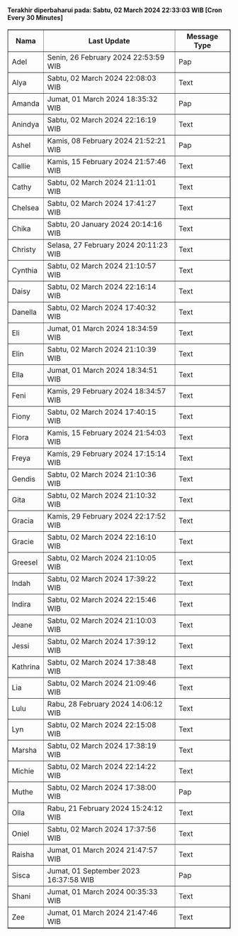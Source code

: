 #### Terakhir diperbaharui pada: Sabtu, 02 March 2024 22:33:03 WIB [Cron Every 30 Minutes]

<table border='1'><tr><th>Nama</th><th>Last Update</th><th>Message Type</th></tr><tr><td>Adel</td><td>Senin, 26 February 2024 22:53:59 WIB</td><td>Pap</td></tr><tr><td>Alya</td><td>Sabtu, 02 March 2024 22:08:03 WIB</td><td>Text</td></tr><tr><td>Amanda</td><td>Jumat, 01 March 2024 18:35:32 WIB</td><td>Pap</td></tr><tr><td>Anindya</td><td>Sabtu, 02 March 2024 22:16:19 WIB</td><td>Text</td></tr><tr><td>Ashel</td><td>Kamis, 08 February 2024 21:52:21 WIB</td><td>Pap</td></tr><tr><td>Callie</td><td>Kamis, 15 February 2024 21:57:46 WIB</td><td>Text</td></tr><tr><td>Cathy</td><td>Sabtu, 02 March 2024 21:11:01 WIB</td><td>Text</td></tr><tr><td>Chelsea</td><td>Sabtu, 02 March 2024 17:41:27 WIB</td><td>Text</td></tr><tr><td>Chika</td><td>Sabtu, 20 January 2024 20:14:16 WIB</td><td>Text</td></tr><tr><td>Christy</td><td>Selasa, 27 February 2024 20:11:23 WIB</td><td>Text</td></tr><tr><td>Cynthia</td><td>Sabtu, 02 March 2024 21:10:57 WIB</td><td>Text</td></tr><tr><td>Daisy</td><td>Sabtu, 02 March 2024 22:16:14 WIB</td><td>Text</td></tr><tr><td>Danella</td><td>Sabtu, 02 March 2024 17:40:32 WIB</td><td>Text</td></tr><tr><td>Eli</td><td>Jumat, 01 March 2024 18:34:59 WIB</td><td>Text</td></tr><tr><td>Elin</td><td>Sabtu, 02 March 2024 21:10:39 WIB</td><td>Text</td></tr><tr><td>Ella</td><td>Jumat, 01 March 2024 18:34:51 WIB</td><td>Text</td></tr><tr><td>Feni</td><td>Kamis, 29 February 2024 18:34:57 WIB</td><td>Text</td></tr><tr><td>Fiony</td><td>Sabtu, 02 March 2024 17:40:15 WIB</td><td>Text</td></tr><tr><td>Flora</td><td>Kamis, 15 February 2024 21:54:03 WIB</td><td>Text</td></tr><tr><td>Freya</td><td>Kamis, 29 February 2024 17:15:14 WIB</td><td>Text</td></tr><tr><td>Gendis</td><td>Sabtu, 02 March 2024 21:10:36 WIB</td><td>Text</td></tr><tr><td>Gita</td><td>Sabtu, 02 March 2024 21:10:32 WIB</td><td>Text</td></tr><tr><td>Gracia</td><td>Kamis, 29 February 2024 22:17:52 WIB</td><td>Text</td></tr><tr><td>Gracie</td><td>Sabtu, 02 March 2024 22:16:10 WIB</td><td>Text</td></tr><tr><td>Greesel</td><td>Sabtu, 02 March 2024 21:10:05 WIB</td><td>Text</td></tr><tr><td>Indah</td><td>Sabtu, 02 March 2024 17:39:22 WIB</td><td>Text</td></tr><tr><td>Indira</td><td>Sabtu, 02 March 2024 22:15:46 WIB</td><td>Text</td></tr><tr><td>Jeane</td><td>Sabtu, 02 March 2024 21:10:03 WIB</td><td>Text</td></tr><tr><td>Jessi</td><td>Sabtu, 02 March 2024 17:39:12 WIB</td><td>Text</td></tr><tr><td>Kathrina</td><td>Sabtu, 02 March 2024 17:38:48 WIB</td><td>Text</td></tr><tr><td>Lia</td><td>Sabtu, 02 March 2024 21:09:46 WIB</td><td>Text</td></tr><tr><td>Lulu</td><td>Rabu, 28 February 2024 14:06:12 WIB</td><td>Text</td></tr><tr><td>Lyn</td><td>Sabtu, 02 March 2024 22:15:08 WIB</td><td>Text</td></tr><tr><td>Marsha</td><td>Sabtu, 02 March 2024 17:38:19 WIB</td><td>Text</td></tr><tr><td>Michie</td><td>Sabtu, 02 March 2024 22:14:22 WIB</td><td>Text</td></tr><tr><td>Muthe</td><td>Sabtu, 02 March 2024 17:38:00 WIB</td><td>Pap</td></tr><tr><td>Olla</td><td>Rabu, 21 February 2024 15:24:12 WIB</td><td>Text</td></tr><tr><td>Oniel</td><td>Sabtu, 02 March 2024 17:37:56 WIB</td><td>Text</td></tr><tr><td>Raisha</td><td>Jumat, 01 March 2024 21:47:57 WIB</td><td>Text</td></tr><tr><td>Sisca</td><td>Jumat, 01 September 2023 16:37:58 WIB</td><td>Pap</td></tr><tr><td>Shani</td><td>Jumat, 01 March 2024 00:35:33 WIB</td><td>Text</td></tr><tr><td>Zee</td><td>Jumat, 01 March 2024 21:47:46 WIB</td><td>Text</td></tr></table>